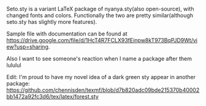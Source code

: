 Seto.sty is a variant LaTeX package of nyanya.sty(also open-source), with changed fonts and colors. Functionally the two are pretty similar(although seto.sty has slightly more features).

Sample file with documentation can be found at https://drive.google.com/file/d/1HcT4R7FCLX93fEinpw8kT973BqPJD9Wt/view?usp=sharing.

Also I want to see someone's reaction when I name a package after them lululul

Edit: I'm proud to have my novel idea of a dark green sty appear in another package: https://github.com/chennisden/texmf/blob/d7b820adc09bde215370b40002bb1472a92fc3d6/tex/latex/forest.sty
